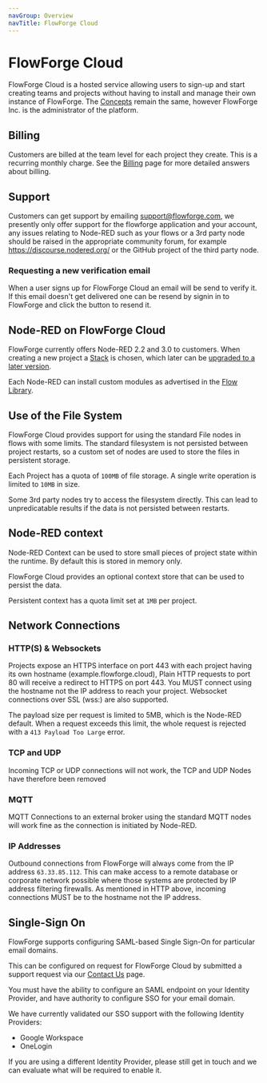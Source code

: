 ```yaml
---
navGroup: Overview
navTitle: FlowForge Cloud
---
```


# FlowForge Cloud

FlowForge Cloud is a hosted service allowing users to sign-up and start creating teams and projects without having to install and manage their own instance of FlowForge.
The [Concepts](../user/concepts.md) remain the same, however FlowForge Inc. is the administrator of the platform.

## Billing

Customers are billed at the team level for each project they create. This is a recurring monthly charge.
See the [Billing](./billing.md) page for more detailed answers about billing.

## Support

Customers can get support by emailing support@flowforge.com, we presently only offer support for the flowforge application and your account, any issues relating to Node-RED such as your flows or a 3rd party node should be raised in the appropriate community forum, for example https://discourse.nodered.org/ or the GitHub project of the third party node.

### Requesting a new verification email

When a user signs up for FlowForge Cloud an email will be send to verify it.
If this email doesn't get delivered one can be resend by signin in to FlowForge
and click the button to resend it.

## Node-RED on FlowForge Cloud

FlowForge currently offers Node-RED 2.2 and 3.0 to customers. When creating a
new project a [Stack](../user/concepts.md#project-stack) is chosen, which later
can be [upgraded to a later version](../user/changestack.md).

Each Node-RED can install custom modules as advertised in the [Flow Library](https://flows.nodered.org).

## Use of the File System

FlowForge Cloud provides support for using the standard File nodes in flows with
some limits. The standard filesystem is not persisted between project restarts,
so a custom set of nodes are used to store the files in persistent storage.

Each Project has a quota of `100MB` of file storage. A single write operation is
limited to `10MB` in size.

Some 3rd party nodes try to access the filesystem directly. This can lead to
unpredicatable results if the data is not persisted between restarts.

## Node-RED context

Node-RED Context can be used to store small pieces of project state within the
runtime. By default this is stored in memory only.

FlowForge Cloud provides an optional context store that can be used to persist
the data.

Persistent context has a quota limit set at `1MB` per project.

## Network Connections

### HTTP(S) & Websockets

Projects expose an HTTPS interface on port 443 with each project having its own hostname (example.flowforge.cloud), Plain HTTP requests to port 80 will receive a redirect to HTTPS on port 443.
You MUST connect using the hostname not the IP address to reach your project.
Websocket connections over SSL (wss:) are also supported.

The payload size per request is limited to 5MB, which is the Node-RED default.
When a request exceeds this limit, the whole request is rejected with a `413 Payload Too Large` error.

### TCP and UDP

Incoming TCP or UDP connections will not work, the TCP and UDP Nodes have therefore been removed

### MQTT
MQTT Connections to an external broker using the standard MQTT nodes will work fine as the connection is initiated by Node-RED.

### IP Addresses
Outbound connections from FlowForge will always come from the IP address `63.33.85.112`. 
This can make access to a remote database or corporate network possible where those systems are protected by IP address filtering firewalls. As mentioned in HTTP above, incoming connections MUST be to the hostname not the IP address.

## Single-Sign On

FlowForge supports configuring SAML-based Single Sign-On for particular email domains.

This can be configured on request for FlowForge Cloud by submitted a support request
via our [Contact Us](https://flowforge.com/contact-us/) page.

You must have the ability to configure an SAML endpoint on your Identity Provider,
and have authority to configure SSO for your email domain.

We have currently validated our SSO support with the following Identity Providers:

 - Google Workspace
 - OneLogin

If you are using a different Identity Provider, please still get in touch and we
can evaluate what will be required to enable it.
